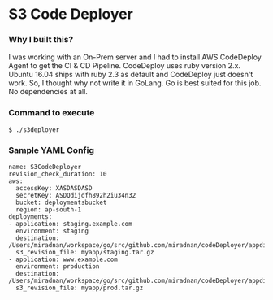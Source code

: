 # S3 Code Deployer

### Why I built this?
I was working with an On-Prem server and I had to install AWS CodeDeploy Agent to get the CI & CD Pipeline.
CodeDeploy uses ruby version 2.x. Ubuntu 16.04 ships with ruby 2.3 as default and CodeDeploy just doesn't work.
So, I thought why not write it in GoLang. Go is best suited for this job. No dependencies at all.

### Command to execute
```
$ ./s3deployer
```

### Sample YAML Config
```
name: S3CodeDeployer
revision_check_duration: 10
aws:
  accessKey: XASDASDASD
  secretKey: ASDQdijdfh892h2iu34n32
  bucket: deploymentsbucket
  region: ap-south-1
deployments:
- application: staging.example.com
  environment: staging
  destination: /Users/miradnan/workspace/go/src/github.com/miradnan/codeDeployer/appdir/staging
  s3_revision_file: myapp/staging.tar.gz
- application: www.example.com
  environment: production
  destination: /Users/miradnan/workspace/go/src/github.com/miradnan/codeDeployer/appdir/production
  s3_revision_file: myapp/prod.tar.gz
```